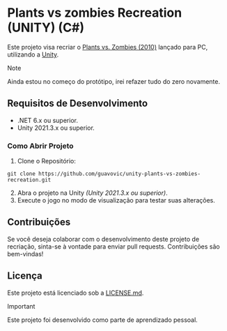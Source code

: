 # Plants vs zombies Recreation (UNITY) (C#)
Este projeto visa recriar o [Plants vs. Zombies (2010)](https://www.ea.com/pt-br/games/plants-vs-zombies/plants-vs-zombies) lançado para PC, utilizando a [Unity](https://unity.com/pt).

> [!NOTE]
> Ainda estou no começo do protótipo, irei refazer tudo do zero novamente.

## Requisitos de Desenvolvimento
* .NET 6.x ou superior.
* Unity 2021.3.x ou superior.

### Como Abrir Projeto
1. Clone o Repositório:
```
git clone https://github.com/guavovic/unity-plants-vs-zombies-recreation.git 
```
2. Abra o projeto na Unity *(Unity 2021.3.x ou superior)*.
3. Execute o jogo no modo de visualização para testar suas alterações.

## Contribuições
Se você deseja colaborar com o desenvolvimento deste projeto de recriação, sinta-se à vontade para enviar pull requests. Contribuições são bem-vindas! 

## Licença
Este projeto está licenciado sob a [LICENSE.md](https://github.com/guavovic/unity-plants-vs-zombies-recreation/blob/main/LICENSE).

> [!IMPORTANT]
> Este projeto foi desenvolvido como parte de aprendizado pessoal.
